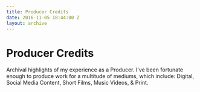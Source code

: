 ```yaml
---
title: Producer Credits
date: 2016-11-05 18:44:00 Z
layout: archive
---
```


# Producer Credits

Archival highlights of my experience as a Producer. I've been fortunate enough to produce work for a multitude of mediums, which include: Digital, Social Media Content, Short Films, Music Videos, & Print.